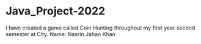 # Java_Project-2022
I have created a game called Coin Hunting throughout my first year second semester at City.
Name: Nasrin Jahan Khan

